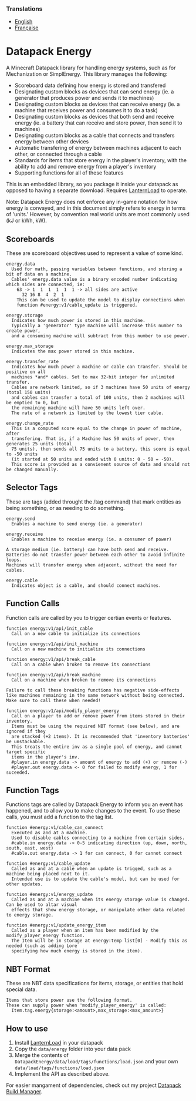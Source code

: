 ### Translations
* [English](https://github.com/ICY105/DatapackEnergy/blob/main/README.md)
* [Française](https://github.com/ICY105/DatapackEnergy/blob/main/README.fr.md)

# Datapack Energy
A Minecraft Datapack library for handling energy systems, such as for Mechanization or SimplEnergy. This library manages the following:
* Scoreboard data defining how energy is stored and transfered
* Designating custom blocks as devices that can send energy (ie. a generator that produces power and sends it to machines)
* Designating custom blocks as devices that can receive energy (ie. a machine that receives power and consumes it to do a task)
* Designating custom blocks as devices that both send and receive energy (ie. a battery that can receive and store power, then send it to machines)
* Designating custom blocks as a cable that connects and transfers energy between other devices
* Automatic transfering of energy between machines adjacent to each other, or connected through a cable
* Standards for items that store energy in the player's inventory, with the ability to add and remove energy from a player's inventory
* Supporting functions for all of these features

This is an embedded library, so you package it inside your datapack as opposed to having a separate download. Requires [LanternLoad](https://github.com/LanternMC/load) to operate.

Note: Datapack Energy does not enforce any in-game notation for how energy is convayed, and in this document simply refers to energy in terms of 'units.' However, by convention real world units are most commonly used (kJ or kWh, kW).

## Scoreboards
These are scoreboard objectives used to represent a value of some kind.

```
energy.data
  Used for math, passing variables between functions, and storing a bit of data on a machine.
  Cables' energy.data value is a binary encoded number indicating which sides are connected, ie:
    63 -> 1  1  1  1  1  1 -> all sides are active
	  32 16 8  4  2  1
    This can be used to update the model to display connections when 
    function #energy:v1/cable_update is triggered.
```

```
energy.storage
  Indicates how much power is stored in this machine.
  Typically a 'generator' type machine will increase this number to create power,
  and a consuming machine will subtract from this number to use power.
```

```
energy.max_storage
  Indicates the max power stored in this machine.
```

```
energy.transfer_rate
  Indicates how much power a machine or cable can transfer. Should be positive on all
  machines *and* cables. Set to max 32-bit integer for unlimited transfer.
  Cables are network limited, so if 3 machines have 50 units of energy (total 150 units)
  and cables can transfer a total of 100 units, then 2 machines will be emptied to 0, but
  the remaining machine will have 50 units left over. 
  The rate of a network is limited by the lowest tier cable.
```

```
energy.change_rate
  This is a computed score equal to the change in power of machine, after
  transfering. That is, if a Machine has 50 units of power, then generates 25 units (total
  75 units), then sends all 75 units to a battery, this score is equal to -50 units
  (it started at 50 units and ended with 0 units: 0 - 50 = -50).
  This score is provided as a convienent source of data and should not be changed manually.
```

## Selector Tags
These are tags (added throught the /tag command) that mark entities as being something, or as needing to do something.

```
energy.send 
  Enables a machine to send energy (ie. a generator)
  
energy.receive 
  Enables a machine to receive energy (ie. a consumer of power)
  
A storage medium (ie. battery) can have both send and receive.
Batteries do not transfer power between each other to avoid infinite loops.
Machines will transfer energy when adjacent, without the need for cables.
```

```
energy.cable
  Indicates object is a cable, and should connect machines.
```

## Function Calls
Function calls are called by you to trigger certian events or features.

```
function energy:v1/api/init_cable
  Call on a new cable to initialize its connections

function energy:v1/api/init_machine
  Call on a new machine to initialize its connections
```

```
function energy:v1/api/break_cable
  Call on a cable when broken to remove its connections

function energy:v1/api/break_machine
  Call on a machine when broken to remove its connections
  
Failure to call these breaking functions has negative side-effects
like machines remaining in the same network without being connected.
Make sure to call these when needed!
```

```
function energy:v1/api/modify_player_energy
  Call on a player to add or remove power from items stored in their inventory.
  Items must be using the required NBT format (see below), and are ignored if they
  are stacked (+2 items). It is recommended that 'inventory batteries' be unstackable.
  This treats the entire inv as a single pool of energy, and cannot target specific
  items in the player's inv.
  #player.in energy.data -> amount of energy to add (+) or remove (-)
  #player.out energy.data <- 0 for failed to modify energy, 1 for suceeded.
```

## Function Tags
Functions tags are called by Datapack Energy to inform you an event has happened, and to allow you to make changes to the event. To use these calls, you must add a function to the tag list.

```
function #energy:v1/cable_can_connect
  Executed as and at a machine.
  Used to disable cables connecting to a machine from certain sides.
  #cable.in energy.data -> 0-5 indicating direction (up, down, north, south, east, west)
  #cable.out energy.data -> 1 for can connect, 0 for cannot connect
```

```
function #energy:v1/cable_update
  Called as and at a cable when an update is trigged, such as a machine being placed next to it.
  Intended use is to update the cable's model, but can be used for other updates.
```

```
function #energy:v1/energy_update
  Called as and at a machine when its energy storage value is changed. Can be used to altar visual
  effects that show energy storage, or manipulate other data related to energy storage.
```

```
function #energy:v1/update_energy_item
  Called as a player when an item has been modified by the modify_player_energy function.
  The Item will be in storage at energy:temp list[0] - Modify this as needed (such as adding Lore
  specifying how much energy is stored in the item).
```

## NBT Format
These are NBT data specifications for items, storage, or entities that hold special data.

```
Items that store power use the following format.
These can supply power when 'modify_player_energy' is called:
  Item.tag.energy{storage:<amount>,max_storage:<max_amount>}
```

## How to use
1. Install [LanternLoad](https://github.com/LanternMC/load) in your datapack
2. Copy the `data/energy` folder into your data pack
3. Merge the contents of `DatapackEnergy/data/load/tags/functions/load.json` and your own `data/load/tags/functions/load.json`
4. Implement the API as described above.

For easier mangament of dependencies, check out my project [Datapack Build Manager](https://github.com/ICY105/DatapackBuildManager).

